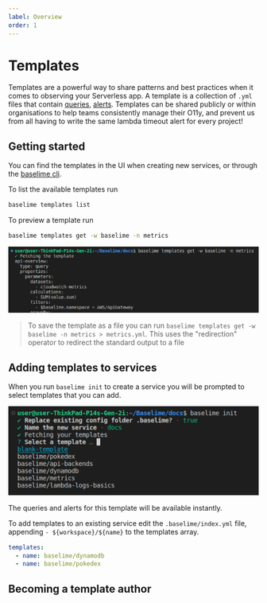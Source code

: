 ```yaml
---
label: Overview
order: 1
---
```


# Templates

Templates are a powerful way to share patterns and best practices when it comes to observing your Serverless app. A template is a collection of `.yml` files that contain [queries](../analysing-data/queries.md), [alerts](../analysing-data/alerts.md). Templates can be shared publicly or within organisations to help teams consistently manage their O11y, and prevent us from all having to write the same lambda timeout alert for every project!

## Getting started

You can find the templates in the UI when creating new services, or through the [baselime cli](../cli/install.md).

To list the available templates run 

```bash
baselime templates list
```

To preview a template run

```bash
baselime templates get -w baselime -n metrics
```

![preview a template](preview-templates.png)

> To save the template as a file you can run `baselime templates get -w baselime -n metrics > metrics.yml`. This uses the "redirection" operator to redirect the standard output to a file

## Adding templates to services

When you run `baselime init` to create a service you will be prompted to select templates that you can add.

![Baselime init service templates](baselime-init.png)

The queries and alerts for this template will be available instantly.

To add templates to an existing service edit the `.baselime/index.yml` file, appending `- ${workspace}/${name}` to the templates array.

```yml
templates:
  - name: baselime/dynamodb
  - name: baselime/pokedex
```

## Becoming a template author


